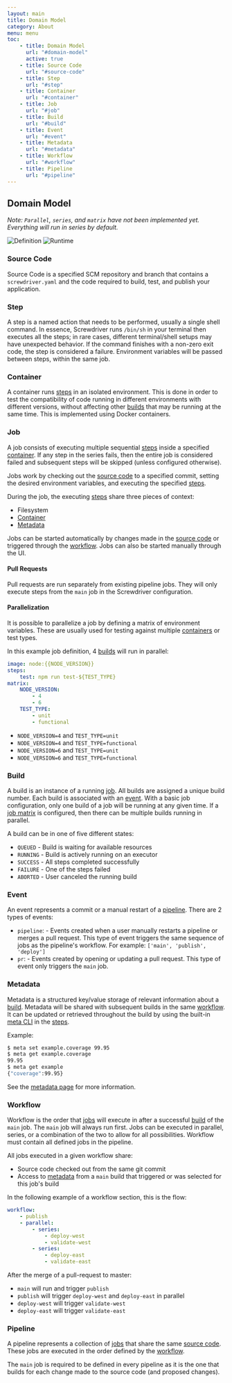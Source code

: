 ```yaml
---
layout: main
title: Domain Model
category: About
menu: menu
toc: 
    - title: Domain Model
      url: "#domain-model"
      active: true
    - title: Source Code
      url: "#source-code"
    - title: Step
      url: "#step"
    - title: Container
      url: "#container"
    - title: Job
      url: "#job"
    - title: Build
      url: "#build"
    - title: Event
      url: "#event"
    - title: Metadata
      url: "#metadata"
    - title: Workflow
      url: "#workflow"
    - title: Pipeline
      url: "#pipeline"
---
```

## Domain Model

_Note: `Parallel`, `series`, and `matrix` have not been implemented yet. Everything will run in series by default._

![Definition](./assets/definition-model.png)
![Runtime](./assets/runtime-model.png)

### Source Code

Source Code is a specified SCM repository and branch that contains a `screwdriver.yaml` and the code required to build, test, and publish your application.

### Step

A step is a named action that needs to be performed, usually a single shell command. In essence, Screwdriver runs `/bin/sh` in your terminal then executes all the steps; in rare cases, different terminal/shell setups may have unexpected behavior. If the command finishes with a non-zero exit code, the step is considered a failure. Environment variables will be passed between steps, within the same job.

### Container

A container runs [steps] in an isolated environment. This is done in order to test the compatibility of code running in different environments with different versions, without affecting other [builds] that may be running at the same time. This is implemented using Docker containers.

### Job

A job consists of executing multiple sequential [steps] inside a specified [container]. If any step in the series fails, then the entire job is considered failed and subsequent steps will be skipped (unless configured otherwise).

Jobs work by checking out the [source code] to a specified commit, setting the desired environment variables, and executing the specified [steps].

During the job, the executing [steps] share three pieces of context:

 - Filesystem
 - [Container]
 - [Metadata]

Jobs can be started automatically by changes made in the [source code] or triggered through the [workflow]. Jobs can also be started manually through the UI.

#### Pull Requests

Pull requests are run separately from existing pipeline jobs. They will only execute steps from the `main` job in the Screwdriver configuration.

#### Parallelization

It is possible to parallelize a job by defining a matrix of environment variables. These are usually used for testing against multiple [containers] or test types.

In this example job definition, 4 [builds] will run in parallel:
```yaml
image: node:{{NODE_VERSION}}
steps:
    test: npm run test-${TEST_TYPE}
matrix:
    NODE_VERSION:
        - 4
        - 6
    TEST_TYPE:
        - unit
        - functional
```

 - `NODE_VERSION=4` and `TEST_TYPE=unit`
 - `NODE_VERSION=4` and `TEST_TYPE=functional`
 - `NODE_VERSION=6` and `TEST_TYPE=unit`
 - `NODE_VERSION=6` and `TEST_TYPE=functional`

### Build

A build is an instance of a running [job]. All builds are assigned a unique build number. Each build is associated with an [event]. With a basic job configuration, only one build of a job will be running at any given time. If a [job matrix] is configured, then there can be multiple builds running in parallel.

A build can be in one of five different states:

 - `QUEUED` - Build is waiting for available resources
 - `RUNNING` - Build is actively running on an executor
 - `SUCCESS` - All steps completed successfully
 - `FAILURE` - One of the steps failed
 - `ABORTED` - User canceled the running build

### Event

An event represents a commit or a manual restart of a [pipeline]. There are 2 types of events:

- `pipeline`: - Events created when a user manually restarts a pipeline or merges a pull request. This type of event triggers the same sequence of jobs as the pipeline's workflow. For example: `['main', 'publish', 'deploy']`
- `pr`:  - Events created by opening or updating a pull request. This type of event only triggers the `main` job.

### Metadata

Metadata is a structured key/value storage of relevant information about a [build]. Metadata will be shared with subsequent builds in the same [workflow]. It can be updated or retrieved throughout the build by using the built-in [meta CLI](https://github.com/screwdriver-cd/meta-cli) in the [steps].

Example:
```bash
$ meta set example.coverage 99.95
$ meta get example.coverage
99.95
$ meta get example
{"coverage":99.95}
```

See the [metadata page](../../user-guide/configuration/metadata) for more information.

### Workflow

Workflow is the order that [jobs] will execute in after a successful [build] of the `main` job. The `main` job will always run first. Jobs can be executed in parallel, series, or a combination of the two to allow for all possibilities. Workflow must contain all defined jobs in the pipeline.

All jobs executed in a given workflow share:

 - Source code checked out from the same git commit
 - Access to [metadata] from a `main` build that triggered or was selected for this job's build

In the following example of a workflow section, this is the flow:
```yaml
workflow:
    - publish
    - parallel:
        - series:
            - deploy-west
            - validate-west
        - series:
            - deploy-east
            - validate-east
```

After the merge of a pull-request to master:

 - `main` will run and trigger `publish`
 - `publish` will trigger `deploy-west` and `deploy-east` in parallel
 - `deploy-west` will trigger `validate-west`
 - `deploy-east` will trigger `validate-east`

### Pipeline

A pipeline represents a collection of [jobs] that share the same [source code]. These jobs are executed in the order defined by the [workflow].

The `main` job is required to be defined in every pipeline as it is the one that builds for each change made to the source code (and proposed changes).

[steps]: #step
[job]: #job
[jobs]: #job
[metadata]: #metadata
[builds]: #builds
[build]: #build
[event]: #event
[pipeline]: #pipeline
[container]: #container
[containers]: #container
[workflow]: #workflow
[source code]: #source-code
[job matrix]: #parallelization
